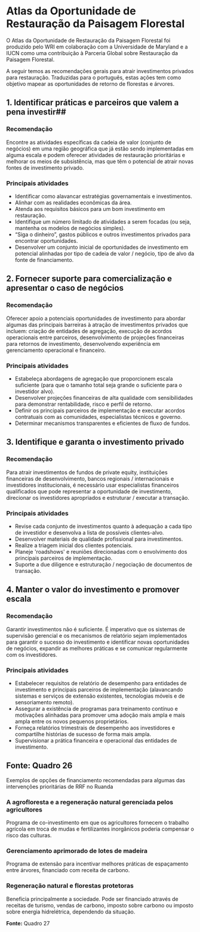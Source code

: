<!-- TITLE: Mapeando Possibilidades Para A Volta Das Florestas -->
<!-- SUBTITLE: Anotações do estudo de Mapas de Possibilidades Para A Volta Das Florestas -->

# Atlas da Oportunidade de Restauração da Paisagem Florestal
O Atlas da Oportunidade de Restauração da Paisagem Florestal foi produzido pelo WRI em colaboração com a Universidade de Maryland e a IUCN como uma contribuição à Parceria Global sobre Restauração da Paisagem Florestal.

A seguir temos as recomendações gerais para atrair investimentos privados para restauração. Traduzidas para o português, estas ações tem como objetivo mapear as oportunidades de retorno de florestas e árvores.

## 1. Identificar práticas e parceiros que valem a pena investir## 
### Recomendação
Encontre as atividades específicas da cadeia de valor (conjunto de negócios) em uma região geográfica que já estão sendo implementadas em alguma escala e podem oferecer atividades de restauração prioritárias e melhorar os meios de subsistência, mas que têm o potencial de atrair novas fontes de investimento privado.


### Principais atividades
* Identificar como alavancar estratégias governamentais e investimentos.
* Alinhar com as realidades econômicas da área.
* Atenda aos requisitos básicos para um bom investimento em restauração.
* Identifique um número limitado de atividades a serem focadas (ou seja, mantenha os modelos de negócios simples).
* “Siga o dinheiro”, gastos públicos e outros investimentos privados para encontrar oportunidades.
* Desenvolver um conjunto inicial de oportunidades de investimento em potencial alinhadas por tipo de cadeia de valor / negócio, tipo de alvo da fonte de financiamento.

## 2. Fornecer suporte para comercialização e apresentar o caso de negócios

### Recomendação

Oferecer apoio a potenciais oportunidades de investimento para abordar algumas das principais barreiras à atração de investimentos privados que
incluem: criação de entidades de agregação, execução de acordos operacionais entre parceiros, desenvolvimento de projeções financeiras
para retornos de investimento, desenvolvendo experiência em gerenciamento operacional e financeiro.


### Principais atividades

* Estabeleça abordagens de agregação que proporcionem escala suficiente (para que o tamanho total seja grande o suficiente para o investidor alvo).
* Desenvolver projeções financeiras de alta qualidade com sensibilidades para demonstrar rentabilidade, risco e perfil de retorno.
* Definir os principais parceiros de implementação e executar acordos contratuais com as comunidades, especialistas técnicos e governo.
* Determinar mecanismos transparentes e eficientes de fluxo de fundos.

## 3. Identifique e garanta o investimento privado

### Recomendação

Para atrair investimentos de fundos de private equity, instituições financeiras de desenvolvimento, bancos regionais / internacionais e investidores institucionais, é necessário usar especialistas financeiros qualificados que
pode representar a oportunidade de investimento, direcionar os investidores apropriados e estruturar / executar a transação.

### Principais atividades

* Revise cada conjunto de investimentos quanto à adequação a cada tipo de investidor e desenvolva a lista de possíveis clientes-alvo.
* Desenvolver materiais de qualidade profissional para investimentos.
* Realize a triagem inicial dos clientes potenciais.
* Planeje 'roadshows' e reuniões direcionadas com o envolvimento dos principais parceiros de implementação.
* Suporte a due diligence e estruturação / negociação de documentos de transação.

## 4. Manter o valor do investimento e promover escala

### Recomendação

Garantir investimentos não é suficiente. É imperativo que os sistemas de supervisão gerencial e os mecanismos de relatório sejam implementados
para garantir o sucesso do investimento e identificar novas oportunidades de negócios, expandir as melhores práticas e se comunicar regularmente com os investidores.

### Principais atividades

* Estabelecer requisitos de relatório de desempenho para entidades de investimento e principais parceiros de implementação (alavancando sistemas e serviços de extensão existentes, tecnologias móveis e de sensoriamento remoto).
* Assegurar a existência de programas para treinamento contínuo e motivações alinhadas para promover uma adoção mais ampla e mais ampla entre os novos pequenos proprietários.
* Forneça relatórios trimestrais de desempenho aos investidores e compartilhe histórias de sucesso de forma mais ampla.
* Supervisionar a prática financeira e operacional das entidades de investimento.

**Fonte:** Quadro 26
----

Exemplos de opções de financiamento recomendadas para algumas das intervenções prioritárias de RRF no Ruanda

### A agrofloresta e a regeneração natural gerenciada pelos agricultores

Programa de co-investimento em que os agricultores fornecem
o trabalho agrícola em troca de mudas e fertilizantes inorgânicos poderia compensar o risco das culturas.

### Gerenciamento aprimorado de lotes de madeira

Programa de extensão para incentivar melhores práticas de espaçamento entre árvores, financiado com receita de carbono.

### Regeneração natural e florestas protetoras

Beneficia principalmente a sociedade. Pode ser financiado através de receitas de turismo, vendas de carbono, imposto sobre carbono ou imposto sobre energia hidrelétrica, dependendo da situação.

**Fonte:** Quadro 27